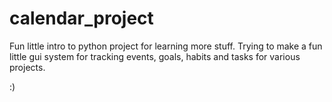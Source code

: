 # calendar_project

Fun little intro to python project for learning more stuff. Trying to make a fun little gui system for tracking events, goals, habits and tasks for various projects.

:)
